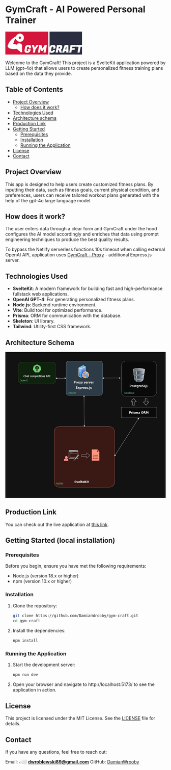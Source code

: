 # GymCraft - AI Powered Personal Trainer

![GymCraft](https://github.com/DamianWrooby/gym-craft/blob/main/src/lib/images/gym-craft-logo-crop.png)

Welcome to the GymCraft! This project is a SvelteKit application powered by LLM (gpt-4o) that allows users to create personalized fitness training plans based on the data they provide.

## Table of Contents

- [Project Overview](#project-overview)
  - [How does it work?](#how-does-it-work)
- [Technologies Used](#technologies-used)
- [Architecture schema](#architecture-schema)
- [Production Link](#production-link)
- [Getting Started](#getting-started)
  - [Prerequisites](#prerequisites)
  - [Installation](#installation)
  - [Running the Application](#running-the-application)
- [License](#license)
- [Contact](#contact)

## Project Overview

This app is designed to help users create customized fitness plans. By inputting their data, such as fitness goals, current physical condition, and preferences, users can receive tailored workout plans generated with the help of the gpt-4o large language model. 

## How does it work?

The user enters data through a clear form and GymCraft under the hood configures the AI model accordingly and enriches that data using prompt engineering techniques to produce the best quality results.

To bypass the Netlify serverless functions 10s timeout when calling external OpenAI API, application uses [GymCraft - Proxy](https://github.com/DamianWrooby/gym-craft-ai-proxy) - additional Express.js server.

## Technologies Used

- **SvelteKit**: A modern framework for building fast and high-performance fullstack web applications.
- **OpenAI GPT-4**: For generating personalized fitness plans.
- **Node.js**: Backend runtime environment.
- **Vite**: Build tool for optimized performance.
- **Prisma**: ORM for communication with the database.
- **Skeleton**: UI library.
- **Tailwind**: Utility-first CSS framework.

## Architecture Schema

![GymCraft Architecture](https://github.com/DamianWrooby/gym-craft/blob/main/src/lib/images/GymCraft-architecture.jpg)

## Production Link

You can check out the live application at [this link](https://gym-craft.netlify.app/).

## Getting Started (local installation)

### Prerequisites

Before you begin, ensure you have met the following requirements:

- Node.js (version 18.x or higher)
- npm (version 10.x or higher)

### Installation

1. Clone the repository:

	```bash
	git clone https://github.com/DamianWrooby/gym-craft.git
	cd gym-craft
	```

2. Install the dependencies:

	```bash
	npm install
	```

### Running the Application

1. Start the development server:

	```bash
	npm run dev
	```

2. Open your browser and navigate to http://localhost:5173/ to see the application in action.

## License

This project is licensed under the MIT License. See the [LICENSE](https://opensource.org/license/mit) file for details.

## Contact

If you have any questions, feel free to reach out:

Email: 👉🏼 **dwroblewski89@gmail.com**
GitHub: [DamianWrooby](https://github.com/DamianWrooby)

